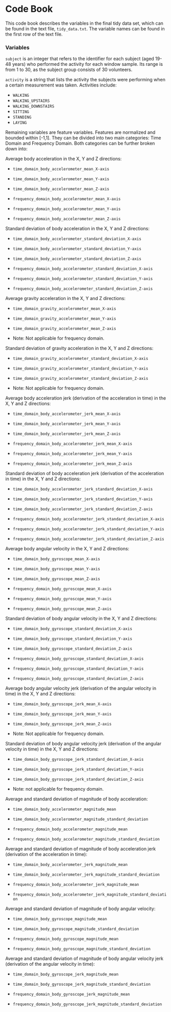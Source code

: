 # Code Book
This code book describes the variables in the final tidy data set, which can be found in the text file, ```tidy_data.txt```.
The variable names can be found in the first row of the text file.

### Variables
```subject``` is an integer that refers to the identifier for each subject (aged 19-48 years) who performed the activity for each window sample. 
Its range is from 1 to 30, as the subject group consists of 30 volunteers.

```activity``` is a string that lists the activity the subjects were performing when a certain measurement was taken. 
Activities include: 
- ```WALKING```
- ```WALKING_UPSTAIRS```
- ```WALKING_DOWNSTAIRS```
- ```SITTING```
- ```STANDING```
- ```LAYING```

Remaining variables are feature variables. Features are normalized and bounded within [-1,1]. 
They can be divided into two main categories: Time Domain and Frequency Domain.
Both categories can be further broken down into:

Average body acceleration in the X, Y and Z directions:

- ```time_domain_body_accelerometer_mean_X-axis```
- ```time_domain_body_accelerometer_mean_Y-axis```
- ```time_domain_body_accelerometer_mean_Z-axis```

- ```frequency_domain_body_accelerometer_mean_X-axis```
- ```frequency_domain_body_accelerometer_mean_Y-axis``` 
- ```frequency_domain_body_accelerometer_mean_Z-axis```


Standard deviation of body acceleration in the X, Y and Z directions:

- ```time_domain_body_accelerometer_standard_deviation_X-axis``` 
- ```time_domain_body_accelerometer_standard_deviation_Y-axis``` 
- ```time_domain_body_accelerometer_standard_deviation_Z-axis``` 

- ```frequency_domain_body_accelerometer_standard_deviation_X-axis``` 
- ```frequency_domain_body_accelerometer_standard_deviation_Y-axis``` 
- ```frequency_domain_body_accelerometer_standard_deviation_Z-axis```


Average gravity acceleration in the X, Y and Z directions:

- ```time_domain_gravity_accelerometer_mean_X-axis``` 
- ```time_domain_gravity_accelerometer_mean_Y-axis``` 
- ```time_domain_gravity_accelerometer_mean_Z-axis```

- Note: Not applicable for frequency domain.


Standard deviation of gravity acceleration in the X, Y and Z directions:

- ```time_domain_gravity_accelerometer_standard_deviation_X-axis```
- ```time_domain_gravity_accelerometer_standard_deviation_Y-axis``` 
- ```time_domain_gravity_accelerometer_standard_deviation_Z-axis```

- Note: Not applicable for frequency domain.


Average body acceleration jerk (derivation of the acceleration in time) in the X, Y and Z directions:

- ```time_domain_body_accelerometer_jerk_mean_X-axis```
- ```time_domain_body_accelerometer_jerk_mean_Y-axis``` 
- ```time_domain_body_accelerometer_jerk_mean_Z-axis```

- ```frequency_domain_body_accelerometer_jerk_mean_X-axis``` 
- ```frequency_domain_body_accelerometer_jerk_mean_Y-axis``` 
- ```frequency_domain_body_accelerometer_jerk_mean_Z-axis```


Standard deviation of body acceleration jerk (derivation of the acceleration in time) in the X, Y and Z directions:

- ```time_domain_body_accelerometer_jerk_standard_deviation_X-axis``` 
- ```time_domain_body_accelerometer_jerk_standard_deviation_Y-axis``` 
- ```time_domain_body_accelerometer_jerk_standard_deviation_Z-axis```

- ```frequency_domain_body_accelerometer_jerk_standard_deviation_X-axis``` 
- ```frequency_domain_body_accelerometer_jerk_standard_deviation_Y-axis``` 
- ```frequency_domain_body_accelerometer_jerk_standard_deviation_Z-axis```


Average body angular velocity in the X, Y and Z directions:

- ```time_domain_body_gyroscope_mean_X-axis``` 
- ```time_domain_body_gyroscope_mean_Y-axis``` 
- ```time_domain_body_gyroscope_mean_Z-axis```

- ```frequency_domain_body_gyroscope_mean_X-axis``` 
- ```frequency_domain_body_gyroscope_mean_Y-axis``` 
- ```frequency_domain_body_gyroscope_mean_Z-axis```


Standard deviation of body angular velocity in the X, Y and Z directions:

- ```time_domain_body_gyroscope_standard_deviation_X-axis``` 
- ```time_domain_body_gyroscope_standard_deviation_Y-axis``` 
- ```time_domain_body_gyroscope_standard_deviation_Z-axis```

- ```frequency_domain_body_gyroscope_standard_deviation_X-axis``` 
- ```frequency_domain_body_gyroscope_standard_deviation_Y-axis``` 
- ```frequency_domain_body_gyroscope_standard_deviation_Z-axis```


Average body angular velocity jerk (derivation of the angular velocity in time) in the X, Y and Z directions:

- ```time_domain_body_gyroscope_jerk_mean_X-axis``` 
- ```time_domain_body_gyroscope_jerk_mean_Y-axis``` 
- ```time_domain_body_gyroscope_jerk_mean_Z-axis```

- Note: Not applicable for frequency domain.


Standard deviation of body angular velocity jerk (derivation of the angular velocity in time) in the X, Y and Z directions:

- ```time_domain_body_gyroscope_jerk_standard_deviation_X-axis```            
- ```time_domain_body_gyroscope_jerk_standard_deviation_Y-axis```            
- ```time_domain_body_gyroscope_jerk_standard_deviation_Z-axis```

- Note: not applicable for frequency domain.


Average and standard deviation of magnitude of body acceleration:

- ```time_domain_body_accelerometer_magnitude_mean```
- ```time_domain_body_accelerometer_magnitude_standard_deviation```

- ```frequency_domain_body_accelerometer_magnitude_mean```                 
- ```frequency_domain_body_accelerometer_magnitude_standard_deviation```


Average and standard deviation of magnitude of body acceleration jerk (derivation of the acceleration in time):

- ```time_domain_body_accelerometer_jerk_magnitude_mean```                 
- ```time_domain_body_accelerometer_jerk_magnitude_standard_deviation```  

- ```frequency_domain_body_accelerometer_jerk_magnitude_mean```             
- ```frequency_domain_body_accelerometer_jerk_magnitude_standard_deviation```


Average and standard deviation of magnitude of body angular velocity:

- ```time_domain_body_gyroscope_magnitude_mean```                          
- ```time_domain_body_gyroscope_magnitude_standard_deviation```

- ```frequency_domain_body_gyroscope_magnitude_mean```                     
- ```frequency_domain_body_gyroscope_magnitude_standard_deviation```


Average and standard deviation of magnitude of body angular velocity jerk (derivation of the angular velocity in time):

- ```time_domain_body_gyroscope_jerk_magnitude_mean```                       
- ```time_domain_body_gyroscope_jerk_magnitude_standard_deviation```

- ```frequency_domain_body_gyroscope_jerk_magnitude_mean```                  
- ```frequency_domain_body_gyroscope_jerk_magnitude_standard_deviation``` 
